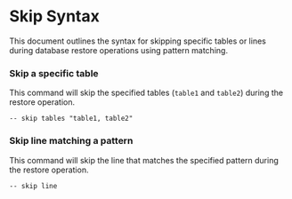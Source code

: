 # Skip Syntax

This document outlines the syntax for skipping specific tables or lines during database restore operations using pattern matching.

### Skip a specific table
This command will skip the specified tables (`table1` and `table2`) during the restore operation.

```
-- skip tables "table1, table2"
```

### Skip line matching a pattern
This command will skip the line that matches the specified pattern during the restore operation.

```
-- skip line
```
